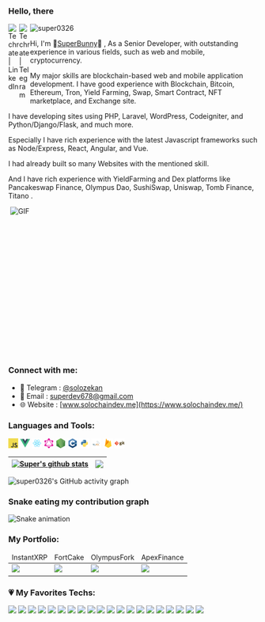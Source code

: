 ### Hello, there  
  [<img align="left" alt="Techrate | LinkedIn" width="22px" src="https://cdn.jsdelivr.net/npm/simple-icons@v3/icons/gmail.svg" />][gmail]
  [<img align="left" alt="Techrate | Telegram" width="22px" src="https://cdn.jsdelivr.net/npm/simple-icons@v3/icons/telegram.svg" />][telegram]
  <img src="https://komarev.com/ghpvc/?username=super0326&label=Profile%20views&color=0e75b6&style=flat" alt="super0326" />
  
  [gmail]: mailto:superdev678@gmail.com
  [telegram]: https://t.me/solozekan
  
  Hi, I'm 🥇[SuperBunny](https://t.me/solozekan/)🥇 , As a Senior Developer, with outstanding experience in various fields, such as web and mobile, cryptocurrency.

My major skills are blockchain-based web and mobile application development. I have good experience with Blockchain, Bitcoin, Ethereum, Tron, Yield Farming, Swap, Smart Contract, NFT marketplace, and Exchange site.

I have developing sites using PHP, Laravel, WordPress, Codeigniter, and Python/Django/Flask, and much more.

Especially I have rich experience with the latest Javascript frameworks such as Node/Express, React, Angular, and Vue.

I had already built so many Websites with the mentioned skill.

And I have rich experience with YieldFarming and Dex platforms like Pancakeswap Finance, Olympus Dao, SushiSwap, Uniswap, Tomb Finance, Titano .


 <div>
  <img align="right" alt="GIF" src="https://www.mygo.ge/uploads/blog/1584023795.jpg" width="500" height="320" />
</div>


### Connect with me:

- 💬 Telegram : [@solozekan](https://t.me/solozekan)
- 📧 Email : superdev678@gmail.com
- 🌐 Website : [www.solochaindev.me](https://www.solochaindev.me/)

### Languages and Tools:
 
<code><img height="20" src="https://raw.githubusercontent.com/github/explore/80688e429a7d4ef2fca1e82350fe8e3517d3494d/topics/javascript/javascript.png"></code>
<code><img height="20" src="https://raw.githubusercontent.com/github/explore/80688e429a7d4ef2fca1e82350fe8e3517d3494d/topics/vue/vue.png"></code>
<code><img height="20" src="https://raw.githubusercontent.com/github/explore/80688e429a7d4ef2fca1e82350fe8e3517d3494d/topics/react/react.png"></code>
<code><img height="20" src="https://raw.githubusercontent.com/github/explore/5c058a388828bb5fde0bcafd4bc867b5bb3f26f3/topics/graphql/graphql.png"></code>
<code><img height="20" src="https://raw.githubusercontent.com/github/explore/80688e429a7d4ef2fca1e82350fe8e3517d3494d/topics/nodejs/nodejs.png"></code>
<code><img height="20" src="https://raw.githubusercontent.com/github/explore/80688e429a7d4ef2fca1e82350fe8e3517d3494d/topics/cpp/cpp.png"></code>
<code><img height="20" src="https://raw.githubusercontent.com/github/explore/80688e429a7d4ef2fca1e82350fe8e3517d3494d/topics/python/python.png"></code>
<code><img height="20" src="https://raw.githubusercontent.com/github/explore/80688e429a7d4ef2fca1e82350fe8e3517d3494d/topics/mysql/mysql.png"></code>
<code><img height="20" src="https://raw.githubusercontent.com/github/explore/80688e429a7d4ef2fca1e82350fe8e3517d3494d/topics/firebase/firebase.png"></code>
<code><img height="20" src="https://raw.githubusercontent.com/github/explore/80688e429a7d4ef2fca1e82350fe8e3517d3494d/topics/git/git.png"></code>

| <a href="https://github.com/super0326?tab=repositories"><img align="center" src="https://github-readme-stats.vercel.app/api?username=super0326&show_icons=true&include_all_commits=true&theme=buefy&hide_border=true" alt="Super's github stats" /> </a>| <a href="https://github.com/super0326?tab=repositories"><img align="center" src="https://github-readme-stats.vercel.app/api/top-langs/?username=super0326&layout=compact&theme=buefy&hide_border=true" /> </a> |
| ------------- | ------------- |

<!--   GitHub stats graph -->
![super0326's GitHub activity graph](https://activity-graph.herokuapp.com/graph?username=super0326&hide_border=true&theme=github-light)

### Snake eating my contribution graph

![Snake animation](https://github.com/super0326/super0326/blob/output/github-contribution-grid-snake.svg)

### My Portfolio:

<table>
    <thead align="center">
        <tr>
            <td>InstantXRP</td>
            <td>FortCake</td>           
            <td>OlympusFork</td>
            <td>ApexFinance</td>
        </tr>
    </thead>
    <tr>
        <td>
            <a href="https://instantxrp.finance/" target="_blank">
                <img src="https://raw.githubusercontent.com/super0326/super0326/main/Portfolio/instantXRP.png" width="200">
            </a>
        </td>
        <td>
            <a href="http://fortcake-amm.vercel.app/" target="_blank">
                <img src="https://raw.githubusercontent.com/super0326/super0326/main/Portfolio/fortcake.png" width="200">
            </a>
        </td> 
        <td>
            <a href="https://app.olympusdao.finance/" target="_blank">
                <img src="https://raw.githubusercontent.com/super0326/super0326/main/Portfolio/olympus.png" width="200">
            </a>
        </td>
        <td>
            <a href="https://apx.finance/" target="_blank">
                <img src="https://raw.githubusercontent.com/super0326/super0326/main/Portfolio/apex.png" width="200">
            </a>
        </td>                
    </tr>
</table>

### 💗 My Favorites Techs:

![](https://img.shields.io/badge/Network-BitCoin-informational?style=flat&logo=bitcoin&logoColor=white&color=3bac3a)
![](https://img.shields.io/badge/Network-Ethereum-informational?style=flat&logo=ethereum&logoColor=white&color=3bac3a)
![](https://img.shields.io/badge/Language-Solidity-informational?style=flat&logo=solidity&logoColor=white&color=3bac3a)
![](https://img.shields.io/badge/Token-ERC721-informational?style=flat&logo=erc721&logoColor=white&color=3bac3a)
![](https://img.shields.io/badge/Token-ERC1155-informational?style=flat&logo=erc1155&logoColor=white&color=3bac3a)
![](https://img.shields.io/badge/Token-ERC20-informational?style=flat&logo=erc20&logoColor=white&color=3bac3a)
![](https://img.shields.io/badge/Framework-React-informational?style=flat&logo=react&logoColor=white&color=3bac3a)
![](https://img.shields.io/badge/Framework-Vue-informational?style=flat&logo=vue.js&logoColor=white&color=3bac3a)
![](https://img.shields.io/badge/Framework-Angular-informational?style=flat&logo=angular&logoColor=white&color=3bac3a)
![](https://img.shields.io/badge/Framework-Ruby_On_Rails-informational?style=flat&logo=ruby&logoColor=white&color=3bac3a)
![](https://img.shields.io/badge/Language-JavaScript-informational?style=flat&logo=javascript&logoColor=white&color=3bac3a)
![](https://img.shields.io/badge/Language-TypeScript-informational?style=flat&logo=typescript&logoColor=white&color=3bac3a)
![](https://img.shields.io/badge/Language-PHP-informational?style=flat&logo=php&logoColor=white&color=3bac3a)
![](https://img.shields.io/badge/Language-Laravel-informational?style=flat&logo=laravel&logoColor=white&color=3bac3a)
![](https://img.shields.io/badge/CI/CD-Github_Action-informational?style=flat&logo=github&logoColor=white&color=3bac3a)
![](https://img.shields.io/badge/Database-PostgreSQL-informational?style=flat&logo=postgresql&logoColor=white&color=3bac3a)
![](https://img.shields.io/badge/Database-MySQL-informational?style=flat&logo=mysql&logoColor=white&color=3bac3a)
![](https://img.shields.io/badge/Database-MongoDB-informational?style=flat&logo=mongodb&logoColor=white&color=3bac3a)
![](https://img.shields.io/badge/Shell-Bash-informational?style=flat&logo=gnu-bash&logoColor=white&color=3bac3a)
![](https://img.shields.io/badge/Tools-Docker-informational?style=flat&logo=docker&logoColor=white&color=3bac3a)
